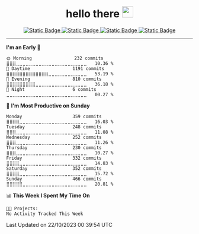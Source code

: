 

<div align="center">
 <h1>
  hello there <img src="https://media.giphy.com/media/hvRJCLFzcasrR4ia7z/giphy.gif" width="30px"/>
 </h1>

 <a href="https://www.youtube.com/@pazurkota/">
  <img alt="Static Badge" src="https://img.shields.io/badge/youtube-red?style=for-the-badge&logo=youtube">
 </a>

 <a href="https://discord.gg/yU5ej6x9ns">
  <img alt="Static Badge" src="https://img.shields.io/badge/discord-%237289da?style=for-the-badge&logo=discord">
 </a>

 <a href="https://mastodon.social/@pazurk0ta">
  <img alt="Static Badge" src="https://img.shields.io/badge/mastodon-%2317063B?style=for-the-badge&logo=mastodon">
 </a>

  <a href="https://twitter.com/@pazurk0ta">
  <img alt="Static Badge" src="https://img.shields.io/badge/twitter_(X)-%23657786?style=for-the-badge&logo=twitter">
 </a>
</div>

---

<!--START_SECTION:waka-->
**I'm an Early 🐤** 

```text
🌞 Morning                232 commits         ⣿⣿⣿⣀⣀⣀⣀⣀⣀⣀⣀⣀⣀⣀⣀⣀⣀⣀⣀⣀⣀⣀⣀⣀⣀   10.36 % 
🌆 Daytime                1191 commits        ⣿⣿⣿⣿⣿⣿⣿⣿⣿⣿⣿⣿⣿⣀⣀⣀⣀⣀⣀⣀⣀⣀⣀⣀⣀   53.19 % 
🌃 Evening                810 commits         ⣿⣿⣿⣿⣿⣿⣿⣿⣿⣀⣀⣀⣀⣀⣀⣀⣀⣀⣀⣀⣀⣀⣀⣀⣀   36.18 % 
🌙 Night                  6 commits           ⣀⣀⣀⣀⣀⣀⣀⣀⣀⣀⣀⣀⣀⣀⣀⣀⣀⣀⣀⣀⣀⣀⣀⣀⣀   00.27 % 
```
📅 **I'm Most Productive on Sunday** 

```text
Monday                   359 commits         ⣿⣿⣿⣿⣀⣀⣀⣀⣀⣀⣀⣀⣀⣀⣀⣀⣀⣀⣀⣀⣀⣀⣀⣀⣀   16.03 % 
Tuesday                  248 commits         ⣿⣿⣿⣀⣀⣀⣀⣀⣀⣀⣀⣀⣀⣀⣀⣀⣀⣀⣀⣀⣀⣀⣀⣀⣀   11.08 % 
Wednesday                252 commits         ⣿⣿⣿⣀⣀⣀⣀⣀⣀⣀⣀⣀⣀⣀⣀⣀⣀⣀⣀⣀⣀⣀⣀⣀⣀   11.26 % 
Thursday                 230 commits         ⣿⣿⣿⣀⣀⣀⣀⣀⣀⣀⣀⣀⣀⣀⣀⣀⣀⣀⣀⣀⣀⣀⣀⣀⣀   10.27 % 
Friday                   332 commits         ⣿⣿⣿⣿⣀⣀⣀⣀⣀⣀⣀⣀⣀⣀⣀⣀⣀⣀⣀⣀⣀⣀⣀⣀⣀   14.83 % 
Saturday                 352 commits         ⣿⣿⣿⣿⣀⣀⣀⣀⣀⣀⣀⣀⣀⣀⣀⣀⣀⣀⣀⣀⣀⣀⣀⣀⣀   15.72 % 
Sunday                   466 commits         ⣿⣿⣿⣿⣿⣀⣀⣀⣀⣀⣀⣀⣀⣀⣀⣀⣀⣀⣀⣀⣀⣀⣀⣀⣀   20.81 % 
```


📊 **This Week I Spent My Time On** 

```text
🐱‍💻 Projects: 
No Activity Tracked This Week
```


 Last Updated on 22/10/2023 00:39:54 UTC
<!--END_SECTION:waka-->
